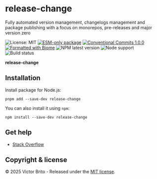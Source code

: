 # release-change

Fully automated version management, changelogs management and package publishing with a focus on monorepos, pre-releases and major version zero

![License: MIT](https://img.shields.io/github/license/release-change/release-change)
[![ESM-only package](https://img.shields.io/badge/package-ESM--only-ffe536)](https://nodejs.org/api/esm.html)
[![Conventional Commits 1.0.0](https://img.shields.io/badge/Conventional%20Commits-1.0.0-%23FE5196?logo=conventionalcommits&logoColor=white)](https://conventionalcommits.org)
[![Formatted with Biome](https://img.shields.io/badge/Formatted_with-Biome-60a5fa?style=flat&logo=biome)](https://biomejs.dev/)
![NPM latest version](https://img.shields.io/npm/v/%40release-change%2Frelease-change/latest)
![Node support](https://img.shields.io/node/v/%40release-change%2Frelease-change)
![Build status](https://img.shields.io/github/actions/workflow/status/release-change/release-change/run-tests.yml)

**release-change**

## Installation

Install package for Node.js:
```
pnpm add --save-dev release-change
```
You can also install it using `npm`:
```
npm install --save-dev release-change
```

## Get help

- [Stack Overflow](https://stackoverflow.com/questions/tagged/release-change)

## Copyright & license

© 2025 Victor Brito - Released under the [MIT license](./LICENSE).
